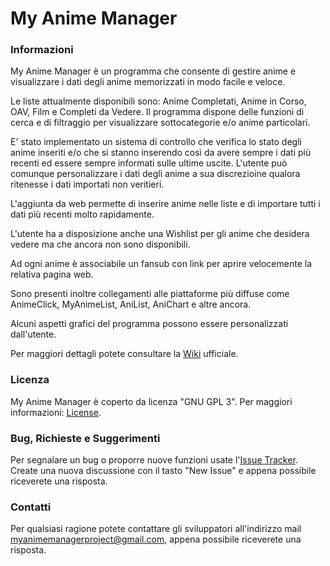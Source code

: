 # My Anime Manager
### Informazioni
My Anime Manager è un programma che consente di gestire anime e visualizzare i dati degli anime memorizzati in modo facile e veloce.

Le liste attualmente disponibili sono: Anime Completati, Anime in Corso, OAV, Film e Completi da Vedere. Il programma dispone delle funzioni di cerca e di filtraggio per visualizzare sottocategorie e/o anime particolari.

E' stato implementato un sistema di controllo che verifica lo stato degli anime inseriti e/o che si stanno inserendo così da avere sempre i dati più recenti ed essere sempre informati sulle ultime uscite. L'utente può comunque personalizzare i dati degli anime a sua discrezioine qualora ritenesse i dati importati non veritieri.

L'aggiunta da web permette di inserire anime nelle liste e di importare tutti i dati più recenti molto rapidamente.

L'utente ha a disposizione anche una Wishlist per gli anime che desidera vedere ma che ancora non sono disponibili. 

Ad ogni anime è associabile un fansub con link per aprire velocemente la relativa pagina web.

Sono presenti inoltre collegamenti alle piattaforme più diffuse come AnimeClick, MyAnimeList, AniList, AniChart e altre ancora.

Alcuni aspetti grafici del programma possono essere personalizzati dall'utente.

Per maggiori dettagli potete consultare la [Wiki](https://github.com/MyAnimeManager/MyAnimeManager/wiki) ufficiale.

### Licenza
My Anime Manager è coperto da licenza "GNU GPL 3". Per maggiori informazioni: [License](https://github.com/MyAnimeManager/MyAnimeManager/blob/master/resources/License.txt).


### Bug, Richieste e Suggerimenti
Per segnalare un bug o proporre nuove funzioni usate l'[Issue Tracker](https://github.com/MyAnimeManager/MyAnimeManager/issues). Create una nuova discussione con il tasto "New Issue" e appena possibile riceverete una risposta.

### Contatti
Per qualsiasi ragione potete contattare gli sviluppatori all'indirizzo mail myanimemanagerproject@gmail.com, appena possibile riceverete una risposta.
